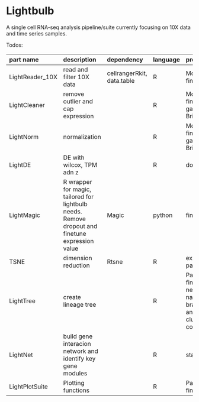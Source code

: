 # Lightbulb

A single cell RNA-seq analysis pipeline/suite currently focusing on 10X data and time series samples.

Todos:

|part name          | description	             | dependency |	language |	progress |
|:----------------- |:-------------------------- |:---------- |:-------- |:---------------------------|
|LightReader_10X    | read and filter 10X data   |	cellrangerRkit, data.table |	R |	Mostly finished |
|LightCleaner       |	remove outlier and cap expression |	|	R |	Mostly finished, gave to Brian |
|LightNorm          |   normalization              |    | R     | Mostly finished, gave to Brian |
|LightDE            |   DE with wilcox, TPM adn z | | R | done |
|LightMagic         |	R wrapper for magic, tailored for lightbulb needs. Remove dropout and finetune expression value |	Magic |	python |	finished |
|TSNE               |	dimension reduction        |	Rtsne |	R |	existing package | need to test other algo
|LightTree          |	create lineage tree        |	|	R |	Partial finished, need to narrow the branch and refine cluster connection |
|LightNet           |	build gene interacion network and identify key gene modules |	|	R |	starting |
|LightPlotSuite |	Plotting functions | |	R |	Partial finished |
